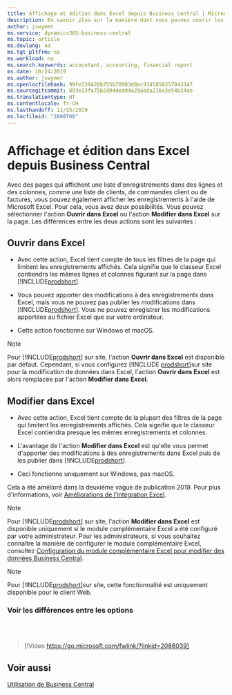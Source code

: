 ```yaml
---
title: Affichage et édition dans Excel depuis Business Central | Microsoft Docs
description: En savoir plus sur la manière dont vous pouvez ouvrir les pages dans Microsoft Excel à partir de Business Central pour une meilleure analyse de données.
author: jswymer
ms.service: dynamics365-business-central
ms.topic: article
ms.devlang: na
ms.tgt_pltfrm: na
ms.workload: na
ms.search.keywords: accountant, accounting, financial report
ms.date: 10/24/2019
ms.author: jswymer
ms.openlocfilehash: 99fe339426b755b70983d8ec9345858357043347
ms.sourcegitcommit: 893e13fa75b2d04dedd4a29abda216e3e54b24ae
ms.translationtype: HT
ms.contentlocale: fr-CH
ms.lasthandoff: 11/15/2019
ms.locfileid: "2808760"
---
```

# <a name="viewing-and-editing-in-excel-from-business-central"></a>Affichage et édition dans Excel depuis Business Central

Avec des pages qui affichent une liste d'enregistrements dans des lignes et des colonnes, comme une liste de clients, de commandes client ou de factures, vous pouvez également afficher les enregistrements à l'aide de Microsoft Excel. Pour cela, vous avez deux possibilités. Vous pouvez sélectionner l'action **Ouvrir dans Excel** ou l'action **Modifier dans Excel** sur la page. Les différences entre les deux actions sont les suivantes :  

## <a name="open-in-excel"></a>Ouvrir dans Excel

- Avec cette action, Excel tient compte de tous les filtres de la page qui limitent les enregistrements affichés. Cela signifie que le classeur Excel contiendra les mêmes lignes et colonnes figurant sur la page dans [!INCLUDE[prodshort](includes/prodshort.md)].

- Vous pouvez apporter des modifications à des enregistrements dans Excel, mais vous ne pouvez pas publier les modifications dans [!INCLUDE[prodshort](includes/prodshort.md)]. Vous ne pouvez enregistrer les modifications apportées au fichier Excel que sur votre ordinateur. 

- Cette action fonctionne sur Windows et macOS. 

> [!NOTE]
> Pour [!INCLUDE[prodshort](includes/prodshort.md)] sur site, l'action **Ouvrir dans Excel** est disponible par défaut. Cependant, si vous configurez [!INCLUDE [prodshort](includes/prodshort.md)]sur site pour la modification de données dans Excel, l'action **Ouvrir dans Excel** est alors remplacée par l'action **Modifier dans Excel**.

## <a name="edit-in-excel"></a>Modifier dans Excel

- Avec cette action, Excel tient compte de la plupart des filtres de la page qui limitent les enregistrements affichés. Cela signifie que le classeur Excel contiendra presque les mêmes enregistrements et colonnes.

- L'avantage de l'action **Modifier dans Excel** est qu'elle vous permet d'apporter des modifications à des enregistrements dans Excel puis de les publier dans [!INCLUDE[prodshort](includes/prodshort.md)].

- Ceci fonctionne uniquement sur Windows, pas macOS.

Cela a été amélioré dans la deuxième vague de publication 2019. Pour plus d'informations, voir [Améliorations de l'intégration Excel](/dynamics365-release-plan/2019wave2/dynamics365-business-central/enhancements-excel-integration).

> [!NOTE]
> Pour [!INCLUDE[prodshort](includes/prodshort.md)] sur site, l'action **Modifier dans Excel** est disponible uniquement si le module complémentaire Excel a été configuré par votre administrateur. Pour les administrateurs, si vous souhaitez connaître la manière de configurer le module complémentaire Excel, consultez [Configuration du module complémentaire Excel pour modifier des données Business Central](/dynamics365/business-central/dev-itpro/administration/configuring-excel-addin).

> [!NOTE]
> Pour [!INCLUDE[prodshort](includes/prodshort.md)]sur site, cette fonctionnalité est uniquement disponible pour le client Web.

### <a name="see-the-differences-between-the-options"></a>Voir les différences entre les options 
<br><br>  

> [!Video https://go.microsoft.com/fwlink/?linkid=2086039]

## <a name="see-also"></a>Voir aussi
[Utilisation de Business Central](ui-work-product.md)  
